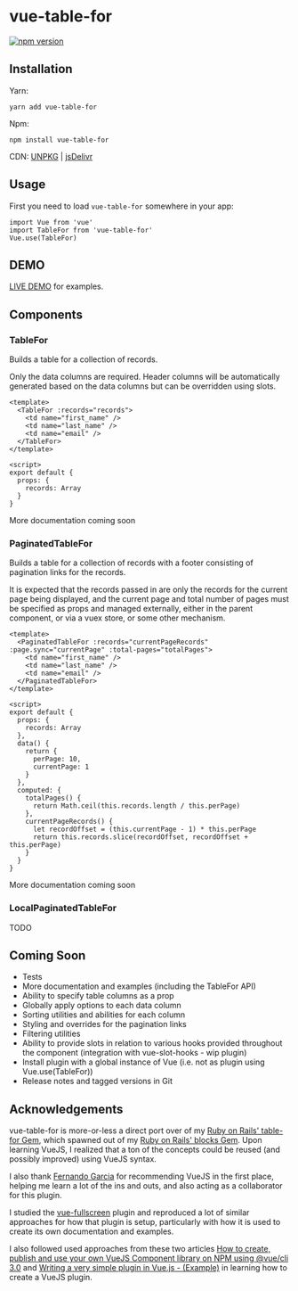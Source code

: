 # vue-table-for

[![npm version](https://badge.fury.io/js/vue-table-for.svg)](https://badge.fury.io/js/vue-table-for)

## Installation

Yarn:

```
yarn add vue-table-for
```

Npm:

```
npm install vue-table-for
```

CDN: [UNPKG](https://unpkg.com/vue-table-for) | [jsDelivr](https://cdn.jsdelivr.net/npm/vue-table-for)

## Usage

First you need to load `vue-table-for` somewhere in your app:

```
import Vue from 'vue'
import TableFor from 'vue-table-for'
Vue.use(TableFor)
```

## DEMO

[LIVE DEMO](https://hunterae.github.io/vue-table-for/) for examples.

## Components

### TableFor

Builds a table for a collection of records.

Only the data columns are required. Header columns will be automatically generated based on the data columns but can be overridden using slots.

```
<template>
  <TableFor :records="records">
    <td name="first_name" />
    <td name="last_name" />
    <td name="email" />
  </TableFor>
</template>

<script>
export default {
  props: {
    records: Array
  }
}
```

More documentation coming soon

### PaginatedTableFor

Builds a table for a collection of records with a footer consisting of pagination links for the records.

It is expected that the records passed in are only the records for the current page being displayed, and the current page and total number of pages must be specified as props and managed externally, either in the parent component, or via a vuex store, or some other mechanism.

```
<template>
  <PaginatedTableFor :records="currentPageRecords" :page.sync="currentPage" :total-pages="totalPages">
    <td name="first_name" />
    <td name="last_name" />
    <td name="email" />
  </PaginatedTableFor>
</template>

<script>
export default {
  props: {
    records: Array
  },
  data() {
    return {
      perPage: 10,
      currentPage: 1
    }
  },
  computed: {
    totalPages() {
      return Math.ceil(this.records.length / this.perPage)
    },
    currentPageRecords() {
      let recordOffset = (this.currentPage - 1) * this.perPage
      return this.records.slice(recordOffset, recordOffset + this.perPage)
    }
  }
}
```

More documentation coming soon

### LocalPaginatedTableFor

TODO

## Coming Soon

- Tests
- More documentation and examples (including the TableFor API)
- Ability to specify table columns as a prop
- Globally apply options to each data column
- Sorting utilities and abilities for each column
- Styling and overrides for the pagination links
- Filtering utilities
- Ability to provide slots in relation to various hooks provided throughout the component (integration with vue-slot-hooks - wip plugin)
- Install plugin with a global instance of Vue (i.e. not as plugin using Vue.use(TableFor))
- Release notes and tagged versions in Git

## Acknowledgements

vue-table-for is more-or-less a direct port over of my [Ruby on Rails' table-for Gem](https://github.com/hunterae/table-for), which spawned out of my [Ruby on Rails' blocks Gem](https://github.com/hunterae/blocks). Upon learning VueJS, I realized that a ton of the concepts could be reused (and possibly improved) using VueJS syntax.

I also thank [Fernando Garcia](https://github.com/fernandoagarcia) for recommending VueJS in the first place, helping me learn a lot of the ins and outs, and also acting as a collaborator for this plugin.

I studied the [vue-fullscreen](https://github.com/mirari/vue-fullscreen) plugin and reproduced a lot of similar approaches for how that plugin is setup, particularly with how it is used to create its own documentation and examples.

I also followed used approaches from these two articles [How to create, publish and use your own VueJS Component library on NPM using @vue/cli 3.0](https://medium.com/justfrontendthings/how-to-create-and-publish-your-own-vuejs-component-library-on-npm-using-vue-cli-28e60943eed3) and [Writing a very simple plugin in Vue.js - (Example)](https://dev.to/nkoik/writing-a-very-simple-plugin-in-vuejs---example-8g8) in learning how to create a VueJS plugin.
